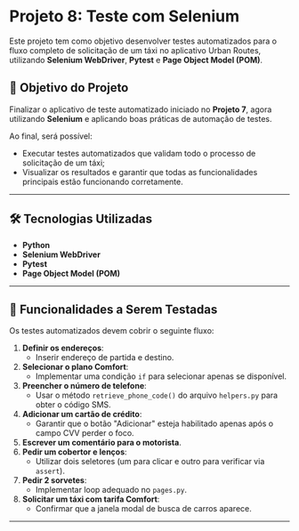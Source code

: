 # Projeto 8: Teste com Selenium

Este projeto tem como objetivo desenvolver testes automatizados para o fluxo completo de solicitação de um táxi no aplicativo Urban Routes, utilizando **Selenium WebDriver**, **Pytest** e **Page Object Model (POM)**.  

## 📌 Objetivo do Projeto
Finalizar o aplicativo de teste automatizado iniciado no **Projeto 7**, agora utilizando **Selenium** e aplicando boas práticas de automação de testes.  

Ao final, será possível:
- Executar testes automatizados que validam todo o processo de solicitação de um táxi;
- Visualizar os resultados e garantir que todas as funcionalidades principais estão funcionando corretamente.

---

## 🛠 Tecnologias Utilizadas
- **Python**
- **Selenium WebDriver**
- **Pytest**
- **Page Object Model (POM)**

---

## 🚖 Funcionalidades a Serem Testadas
Os testes automatizados devem cobrir o seguinte fluxo:

1. **Definir os endereços**:
   - Inserir endereço de partida e destino.
2. **Selecionar o plano Comfort**:
   - Implementar uma condição `if` para selecionar apenas se disponível.
3. **Preencher o número de telefone**:
   - Usar o método `retrieve_phone_code()` do arquivo `helpers.py` para obter o código SMS.
4. **Adicionar um cartão de crédito**:
   - Garantir que o botão "Adicionar" esteja habilitado apenas após o campo CVV perder o foco.
5. **Escrever um comentário para o motorista**.
6. **Pedir um cobertor e lenços**:
   - Utilizar dois seletores (um para clicar e outro para verificar via `assert`).
7. **Pedir 2 sorvetes**:
   - Implementar loop adequado no `pages.py`.
8. **Solicitar um táxi com tarifa Comfort**:
   - Confirmar que a janela modal de busca de carros aparece.

---


